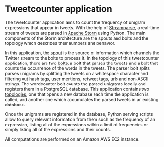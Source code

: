 # Tweetcounter application

The tweetcounter application aims to count the frequency of unigram expressions that appear in tweets. With the help of [Streamparse](https://github.com/Parsley/streamparse), a real-time stream of tweets are parsed in [Apache Storm](https://storm.apache.org) using Python. The main components of the Storm architecture are the spouts and bolts and the topology which describes their numbers and behavior. 

In this application, the [spout](/src/spouts/) is the source of information which channels the Twitter stream to the bolts to process it. In the topology of this tweetcounter application, there are two [bolts](/src/bolts): a bolt that parses the tweets and a bolt that counts the occurrence of the words in the tweets. The parser bolt splits parses unigrams by splitting the tweets on a whitespace character and filtering out hash tags, user mentions, retweet tags, urls and non-ASCII strings. The wordcounter bolt counts the parsed unigrams locally and registers them in a PostgreSQL database. This application contains two [topologies](/topologies/), one that opens a new database each time the application is called, and another one which accumulates the parsed tweets in an existing database.

Once the unigrams are registered in the database, Python serving scripts allow to query relevant information from them such as the frequency of an expression, listing all of the expressions within a limit of
frequencies or simply listing all of the expressions and their counts.

All computations are performed on an Amazon AWS EC2 instance.
